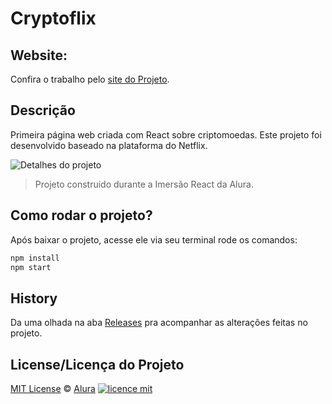 # Cryptoflix

## Website: 

Confira o trabalho pelo [site do Projeto](https://cryptoflix.vercel.app/).


## Descrição

Primeira página web criada com React sobre criptomoedas. Este projeto foi desenvolvido baseado na plataforma do Netflix.

<img alt="Detalhes do projeto" src="https://github.com/deborapolesel/Cryptoflix/blob/master/src/assets/img/details.png" />

> Projeto construido durante a Imersão React da Alura.


## Como rodar o projeto?

Após baixar o projeto, acesse ele via seu terminal rode os comandos:

```sh
npm install
npm start
```

## History
Da uma olhada na aba [Releases](https://github.com/omariosouto/pokedex/releases) pra acompanhar as alterações feitas no projeto.

## License/Licença do Projeto
[MIT License](./LICENSE) © [Alura](http://alura.com.br/)
[![licence mit](https://img.shields.io/badge/licence-MIT-blue.svg)](https://github.com/imersao-alura/aluraflix/blob/master/LICENSE)

